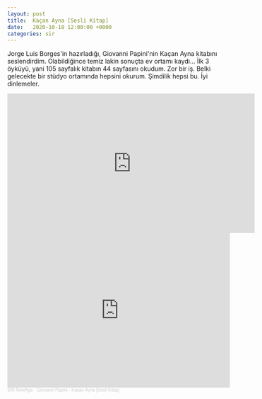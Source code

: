 ```yaml
---
layout: post
title:  Kaçan Ayna [Sesli Kitap]
date:   2020-10-18 12:00:00 +0000
categories: sir
---
```


Jorge Luis Borges'in hazırladığı, Giovanni Papini'nin Kaçan Ayna kitabını
seslendirdim. Olabildiğince temiz lakin sonuçta ev ortamı kaydı... İlk 3
öyküyü, yani 105 sayfalık kitabın 44 sayfasını okudum. Zor bir iş. Belki
gelecekte bir stüdyo ortamında hepsini okurum. Şimdilik hepsi bu. İyi
dinlemeler.

<iframe width="560" height="315" src="https://www.youtube.com/embed/videoseries?list=PLjGoAmqsQhdJI0M1lFH0rmUPu5t8KmFsv" frameborder="0" allow="autoplay; encrypted-media" allowfullscreen></iframe>

<iframe width="100%" height="350" scrolling="no" frameborder="no" allow="autoplay" src="https://w.soundcloud.com/player/?url=https%3A//api.soundcloud.com/playlists/1191065737&color=%23ff5500&auto_play=false&hide_related=false&show_comments=true&show_user=true&show_reposts=false&show_teaser=true"></iframe><div style="font-size: 10px; color: #cccccc;line-break: anywhere;word-break: normal;overflow: hidden;white-space: nowrap;text-overflow: ellipsis; font-family: Interstate,Lucida Grande,Lucida Sans Unicode,Lucida Sans,Garuda,Verdana,Tahoma,sans-serif;font-weight: 100;"><a href="https://soundcloud.com/sirnewage" title="SIR NewAge" target="_blank" style="color: #cccccc; text-decoration: none;">SIR NewAge</a> · <a href="https://soundcloud.com/sirnewage/sets/giovanni-papini-kacan-ayna" title="Giovanni Papini - Kaçan Ayna [Sesli Kitap]" target="_blank" style="color: #cccccc; text-decoration: none;">Giovanni Papini - Kaçan Ayna [Sesli Kitap]</a></div>
